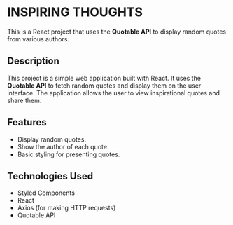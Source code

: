 # INSPIRING THOUGHTS

This is a React project that uses the **Quotable API** to display random quotes from various authors.

## Description

This project is a simple web application built with React. It uses the **Quotable API** to fetch random quotes and display them on the user interface. The application allows the user to view inspirational quotes and share them.

## Features

- Display random quotes.
- Show the author of each quote.
- Basic styling for presenting quotes.

## Technologies Used
- Styled Components
- React
- Axios (for making HTTP requests)
- Quotable API


